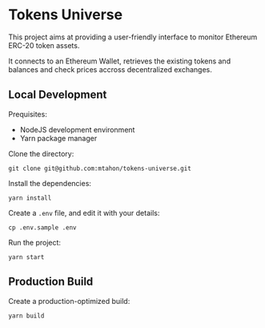 # Tokens Universe

This project aims at providing a user-friendly interface to monitor Ethereum ERC-20 token assets.

It connects to an Ethereum Wallet, retrieves the existing tokens and balances and check prices accross decentralized exchanges.

## Local Development

Prequisites:

* NodeJS development environment
* Yarn package manager

Clone the directory:

```shell
git clone git@github.com:mtahon/tokens-universe.git
```

Install the dependencies:
```shell
yarn install
```

Create a `.env` file, and edit it with your details:
```shell
cp .env.sample .env
```

Run the project:
```shell
yarn start
``` 

## Production Build

Create a production-optimized build:
```shell
yarn build
```